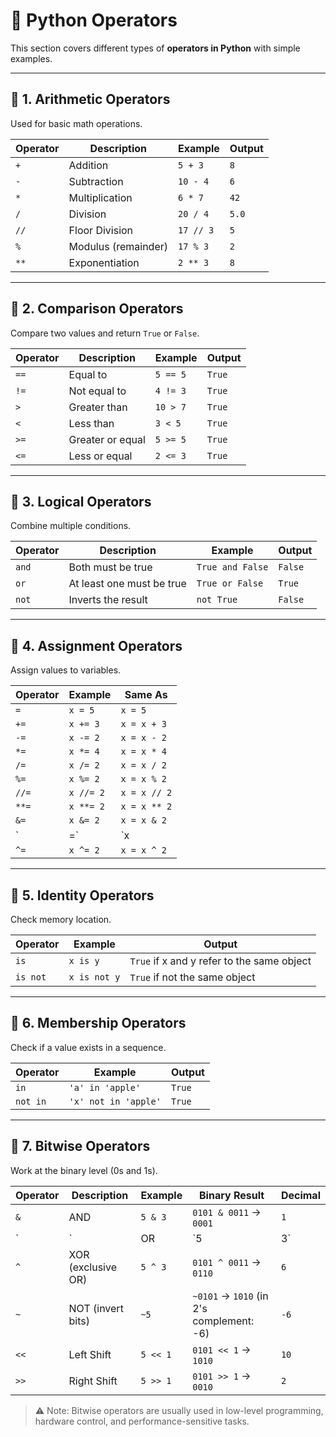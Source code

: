 # 🐍 Python Operators

This section covers different types of **operators in Python** with simple examples.

---

## 🔹 1. Arithmetic Operators

Used for basic math operations.

| Operator | Description       | Example   | Output |
|----------|-------------------|-----------|--------|
| `+`      | Addition           | `5 + 3`   | `8`    |
| `-`      | Subtraction        | `10 - 4`  | `6`    |
| `*`      | Multiplication     | `6 * 7`   | `42`   |
| `/`      | Division           | `20 / 4`  | `5.0`  |
| `//`     | Floor Division     | `17 // 3` | `5`    |
| `%`      | Modulus (remainder)| `17 % 3`  | `2`    |
| `**`     | Exponentiation     | `2 ** 3`  | `8`    |

---

## 🔹 2. Comparison Operators

Compare two values and return `True` or `False`.

| Operator | Description       | Example   | Output   |
|----------|-------------------|-----------|----------|
| `==`     | Equal to           | `5 == 5`  | `True`   |
| `!=`     | Not equal to       | `4 != 3`  | `True`   |
| `>`      | Greater than       | `10 > 7`  | `True`   |
| `<`      | Less than          | `3 < 5`   | `True`   |
| `>=`     | Greater or equal   | `5 >= 5`  | `True`   |
| `<=`     | Less or equal      | `2 <= 3`  | `True`   |

---

## 🔹 3. Logical Operators

Combine multiple conditions.

| Operator | Description                 | Example         | Output |
|----------|-----------------------------|-----------------|--------|
| `and`    | Both must be true           | `True and False`| `False`|
| `or`     | At least one must be true   | `True or False` | `True` |
| `not`    | Inverts the result          | `not True`      | `False`|

---

## 🔹 4. Assignment Operators

Assign values to variables.

| Operator | Example     | Same As     |
|----------|-------------|-------------|
| `=`      | `x = 5`     | `x = 5`     |
| `+=`     | `x += 3`    | `x = x + 3` |
| `-=`     | `x -= 2`    | `x = x - 2` |
| `*=`     | `x *= 4`    | `x = x * 4` |
| `/=`     | `x /= 2`    | `x = x / 2` |
| `%=`     | `x %= 2`    | `x = x % 2` |
| `//=`    | `x //= 2`   | `x = x // 2`|
| `**=`    | `x **= 2`   | `x = x ** 2`|
| `&=`     | `x &= 2`    | `x = x & 2` |
| `|=`     | `x |= 2`    | `x = x | 2` |
| `^=`     | `x ^= 2`    | `x = x ^ 2` |

---

## 🔹 5. Identity Operators

Check memory location.

| Operator | Example       | Output   |
|----------|---------------|----------|
| `is`     | `x is y`      | `True` if x and y refer to the same object |
| `is not` | `x is not y`  | `True` if not the same object |

---

## 🔹 6. Membership Operators

Check if a value exists in a sequence.

| Operator | Example               | Output   |
|----------|-----------------------|----------|
| `in`     | `'a' in 'apple'`      | `True`   |
| `not in` | `'x' not in 'apple'`  | `True`   |

---

## 🔹 7. Bitwise Operators

Work at the binary level (0s and 1s).

| Operator | Description         | Example     | Binary Result | Decimal |
|----------|---------------------|-------------|----------------|---------|
| `&`      | AND                 | `5 & 3`     | `0101 & 0011` → `0001` | `1` |
| `|`      | OR                  | `5 | 3`     | `0101 | 0011` → `0111` | `7` |
| `^`      | XOR (exclusive OR)  | `5 ^ 3`     | `0101 ^ 0011` → `0110` | `6` |
| `~`      | NOT (invert bits)   | `~5`        | `~0101` → `1010` (in 2's complement: -6) | `-6` |
| `<<`     | Left Shift          | `5 << 1`    | `0101 << 1` → `1010`   | `10` |
| `>>`     | Right Shift         | `5 >> 1`    | `0101 >> 1` → `0010`   | `2` |

> ⚠️ Note: Bitwise operators are usually used in low-level programming, hardware control, and performance-sensitive tasks.



